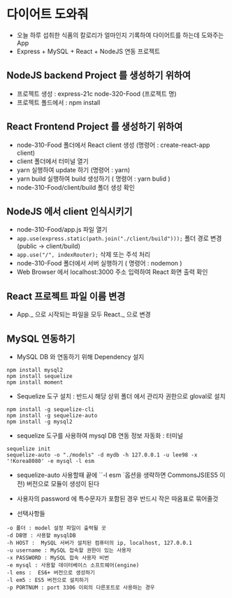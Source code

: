 # 다이어트 도와줘

- 오늘 하루 섭취한 식품의 칼로리가 얼마인지 기록하여 다이어트를 하는데 도와주는 App
- Express + MySQL + React + NodeJS 연동 프로젝트

## NodeJS backend Project 를 생성하기 위하여

- 프로젝트 생성 : express-21c node-320-Food (프로젝트 명)
- 프로젝트 폴드에서 : npm install

## React Frontend Project 를 생성하기 위하여

- node-310-Food 폴더에서 React client 생성 (명령어 : create-react-app client)
- client 폴더에서 터미널 열기
- yarn 실행하여 update 하기 (명령어 : yarn)
- yarn build 실행하여 build 생성하기 ( 명령어 : yarn bulid )
- node-310-Food/client/build 폴더 생성 확인

## NodeJS 에서 client 인식시키기

- node-310-Food/app.js 파일 열기
- `app.use(express.static(path.join("./client/build")));` 폴더 경로 변경 (public -> client/build)
- `app.use("/", indexRouter);` 삭제 또는 주석 처리
- node-310-Food 폴더에서 서버 실행하기 ( 명령어 : nodemon )
- Web Browser 에서 localhost:3000 주소 입력하여 React 화면 출력 확인

## React 프로젝트 파일 이름 변경

- App._ 으로 시작되는 파일을 모두 React._ 으로 변경

## MySQL 연동하기

- MySQL DB 와 연동하기 위해 Dependency 설지

```
npm install mysql2
npm install sequelize
npm install moment
```

- Sequelize 도구 설치 : 반드시 해당 상위 폴더 에서 관리자 권한으로 gloval로 설치

```
npm install -g sequelize-cli
npm install -g sequelize-auto
npm install -g mysql2
```

- sequelize 도구를 사용하여 mysql DB 연동 정보 자동화 : 터미널

```
sequelize init
sequelize-auto -o "./models" -d mydb -h 127.0.0.1 -u lee98 -x
'!Korea8080' -e mysql -l esm
```

- sequelize-auto 사용할때 끝에 ``-l esm `옵션을 생략하면 CommonsJS(ES5 이전)
  버전으로 모듈이 생성이 된다

- 사용자의 password 에 특수문자가 포함된 경우 반드시 작은 따옴표로 묶어줄것
- 선택사항들

```
-o 폴더 : model 설정 파일이 출력될 곳
-d DB명 : 사용할 mysqlDB
-h HOST :  MySQL 서버가 설치된 컴퓨터의 ip, localhost, 127.0.0.1
-u username : MySQL 접속할 권한이 있는 사용자
-x PASSWORD : MySQL 접속 사용자 비번
-e mysql : 사용할 데이터베이스 소프트웨어(engine)
-l ems :  ES6+ 버전으로 생성하기
-l em5 : ES5 버전으로 설치하기
-p PORTNUM : port 3306 이외의 다른포트로 사용하는 경우
```
